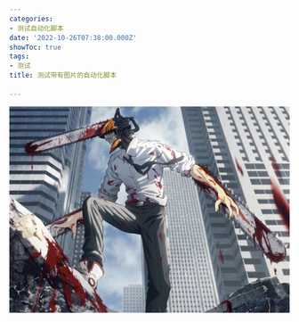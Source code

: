 ```yaml
---
categories:
- 测试自动化脚本
date: '2022-10-26T07:38:00.000Z'
showToc: true
tags:
- 测试
title: 测试带有图片的自动化脚本

---
```




![](https://raw.githubusercontent.com/LuckBright/uPicImage/main/notionimg/5d/32/5d327708b45b2fad2431c535d1a21dd6.png)

